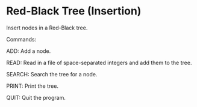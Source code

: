 # Red-Black Tree (Insertion)

Insert nodes in a Red-Black tree.

Commands:

ADD: Add a node.

READ: Read in a file of space-separated integers and add them to the tree.

SEARCH: Search the tree for a node.

PRINT: Print the tree.

QUIT: Quit the program. 
